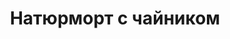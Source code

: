 ---
title: 'Натюрморт с чайником'
# titleEnglish: ''
# dateStart: 2020
dateEnd: 2023
images: ['натюрморт_с_чайником.jpg']
extra: 'холст, акрил'
size: 'чуть больше А3'
# display: false
# text: ''
---